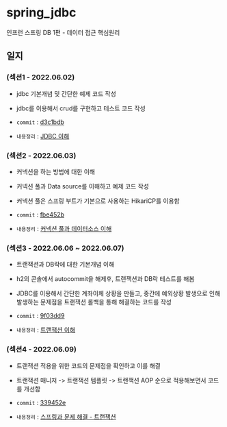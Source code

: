 # spring_jdbc
인프런 스프링 DB 1편 - 데이터 접근 핵심원리

## 일지

### (섹션1 - 2022.06.02)

- jdbc 기본개념 및 간단한 예제 코드 작성

- jdbc를 이용해서 crud를 구현하고 테스트 코드 작성

- `commit` : [d3c1bdb](https://github.com/lsh9672/spring_jdbc/commit/d3c1bdbd3fe92a9cc2a8514ca8941324ffef3fcf)

- `내용정리` : [JDBC 이해](https://www.notion.so/1-JDBC-d9045f6e40c6429bb9cdf903717cbed4)

### (섹션2 - 2022.06.03)

- 커넥션을 하는 방법에 대한 이해

- 커넥션 풀과 Data source를 이해하고 예제 코드 작성

- 커넥션 풀은 스프링 부트가 기본으로 사용하는 HikariCP를 이용함

- `commit` : [fbe452b](https://github.com/lsh9672/spring_jdbc/commit/fbe452bd2c136d0b380fb62fa26697b2060af51d)

- `내용정리` : [커넥션 풀과 데이터소스 이해](https://www.notion.so/2-656a84c437d64cc8b0f203f3862bfa6c)

### (섹션3 - 2022.06.06 ~ 2022.06.07)

- 트랜잭션과 DB락에 대한 기본개념 이해

- h2의 콘솔에서 autocommit을 해제후, 트랜잭션과 DB락 테스트를 해봄

- JDBC를 이용해서 간단한 계좌이체 상황을 만들고, 중간에 예외상황 발생으로 인해 발생하는 문제점을 트랜잭션 롤백을 통해 해결하는 코드를 작성

- `commit` : [9f03dd9](https://github.com/lsh9672/spring_jdbc/commit/9f03dd90f61d6c58ada412af983ad853606f8ab0)

- `내용정리` : [트랜잭션 이해](https://www.notion.so/3-0ffc839c0fbd4b00845fa0db108988da)

### (섹션4 - 2022.06.09)

- 트랜잭션 적용을 위한 코드의 문제점을 확인하고 이를 해결

- 트랜잭션 매니저 -> 트랜잭션 템플릿 -> 트랜잭션 AOP 순으로 적용해보면서 코드를 개선함

- `commit` : [339452e](https://github.com/lsh9672/spring_jdbc/commit/339452e7bd74ee7bfeddc83e2aac78bc987ea7ef)

- `내용정리` : [스프링과 문제 해결 - 트랜잭션](https://www.notion.so/4-4e958df5231440d2bb922e46a49ac8e8)
